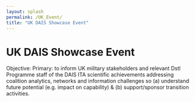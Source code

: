 ```yaml
---
layout: splash
permalink: /UK_Event/
title: "UK DAIS Showcase Event"
---
```


# UK DAIS Showcase Event

Objective:
Primary:  to inform UK military stakeholders and relevant Dstl Programme staff of the DAIS ITA scientific achievements addressing coalition analytics, networks and information challenges so (a) understand future potential (e.g. impact on capability) & (b) support/sponsor transition activities. 


